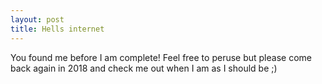 ```yaml
---
layout: post
title: Hells internet
---
```

You found me before I am complete! Feel free to peruse but please come back again in 2018 and check me out when I am as I should be ;)
